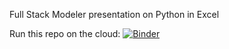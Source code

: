 Full Stack Modeler presentation on Python in Excel


Run this repo on the cloud: [![Binder](https://mybinder.org/badge_logo.svg)](https://mybinder.org/v2/gh/stringfestdata/fsm-intro-python-excel/HEAD)
